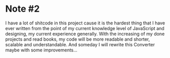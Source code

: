 # Note #2
I have a lot of shitcode in this project cause it is the hardest thing that I have ever written from the point of my current knowledge level of JavaScript and designing, my current experience generally. With the increasing of my done projects and read books, my code will be more readable and shorter, scalable and understandable. And someday I will rewrite this Converter maybe with some improvements...
